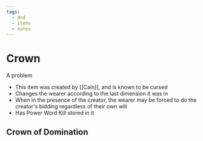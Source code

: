 ```yaml
---
tags:
  - dnd
  - items
  - notes
---
```

# Crown
A problem
- This item was created by [[Cain]], and is known to be cursed
- Changes the wearer according to the last dimension it was in
- When in the presence of the creator, the wearer may be forced to do the creator's bidding regardless of their own will
- Has Power Word Kill stored in it
## Crown of Domination